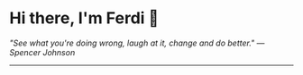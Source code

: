 <h1>Hi there, I'm Ferdi 👋</h1>

<p><em>
  "See what you're doing wrong, laugh at it, change and do better." — Spencer Johnson
</em></p>

---
